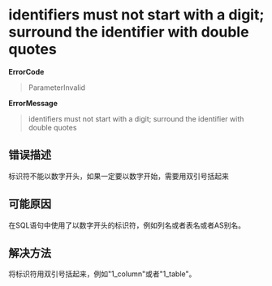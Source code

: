 # identifiers must not start with a digit; surround the identifier with double quotes
**ErrorCode**
> ParameterInvalid

**ErrorMessage**
> identifiers must not start with a digit; surround the identifier with double quotes

## 错误描述
标识符不能以数字开头，如果一定要以数字开始，需要用双引号括起来

## 可能原因
在SQL语句中使用了以数字开头的标识符，例如列名或者表名或者AS别名。

## 解决方法
将标识符用双引号括起来，例如"1_column"或者"1_table"。